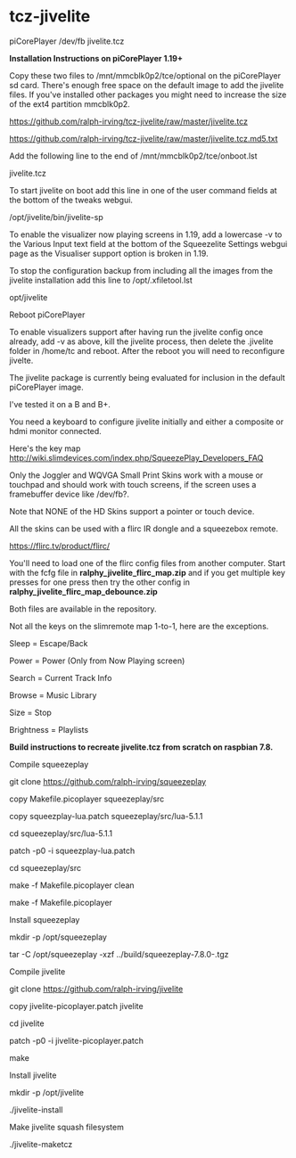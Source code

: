 # tcz-jivelite
piCorePlayer /dev/fb jivelite.tcz

**Installation Instructions on piCorePlayer 1.19+**

Copy these two files to /mnt/mmcblk0p2/tce/optional on the piCorePlayer sd card.  There's enough free space on the default image to add the jivelite files.  If you've installed other packages you might need to increase the size of the ext4 partition mmcblk0p2.

https://github.com/ralph-irving/tcz-jivelite/raw/master/jivelite.tcz

https://github.com/ralph-irving/tcz-jivelite/raw/master/jivelite.tcz.md5.txt

Add the following line to the end of /mnt/mmcblk0p2/tce/onboot.lst

jivelite.tcz

To start jivelite on boot add this line in one of the user command fields at the bottom of the tweaks webgui.

/opt/jivelite/bin/jivelite-sp

To enable the visualizer now playing screens in 1.19, add a lowercase -v to the Various Input text field at the bottom of the Squeezelite Settings webgui page as the Visualiser support option is broken in 1.19.

To stop the configuration backup from including all the images from the jivelite installation add this line to /opt/.xfiletool.lst

opt/jivelite

Reboot piCorePlayer

To enable visualizers support after having run the jivelite config once already, add -v as above, kill the jivelite process, then delete the .jivelite folder in /home/tc and reboot.  After the reboot you will need to reconfigure jivelte.

The jivelite package is currently being evaluated for inclusion in the default piCorePlayer image.

I've tested it on a B and B+.

You need a keyboard to configure jivelite initially and either a composite or hdmi monitor connected.

Here's the key map http://wiki.slimdevices.com/index.php/SqueezePlay_Developers_FAQ

Only the Joggler and WQVGA Small Print Skins work with a mouse or touchpad and should work with touch screens, if the screen uses a framebuffer device like /dev/fb?.

Note that NONE of the HD Skins support a pointer or touch device.

All the skins can be used with a flirc IR dongle and a squeezebox remote.

https://flirc.tv/product/flirc/

You'll need to load one of the flirc config files from another computer.  Start with the fcfg file in **ralphy_jivelite_flirc_map.zip** and if you get multiple key presses for one press then try the other config in **ralphy_jivelite_flirc_map_debounce.zip**

Both files are available in the repository.

Not all the keys on the slimremote map 1-to-1, here are the exceptions.

Sleep = Escape/Back

Power = Power (Only from Now Playing screen)

Search = Current Track Info

Browse = Music Library

Size = Stop

Brightness = Playlists 


**Build instructions to recreate jivelite.tcz from scratch on raspbian 7.8.**

Compile squeezeplay

git clone https://github.com/ralph-irving/squeezeplay

copy Makefile.picoplayer squeezeplay/src

copy squeezplay-lua.patch squeezeplay/src/lua-5.1.1

cd squeezeplay/src/lua-5.1.1

patch -p0 -i squeezplay-lua.patch

cd squeezeplay/src

make -f Makefile.picoplayer clean

make -f Makefile.picoplayer


Install squeezeplay

mkdir -p /opt/squeezeplay

tar -C /opt/squeezeplay -xzf ../build/squeezeplay-7.8.0-.tgz


Compile jivelite

git clone https://github.com/ralph-irving/jivelite

copy jivelite-picoplayer.patch jivelite

cd jivelite

patch -p0 -i jivelite-picoplayer.patch

make


Install jivelite

mkdir -p /opt/jivelite

./jivelite-install

Make jivelite squash filesystem

./jivelite-maketcz

